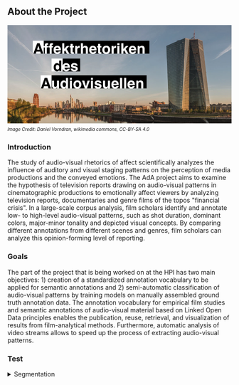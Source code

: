 ## About the Project

![Title Picture](ada2.png)
*<font size="1">Image Credit: Daniel Vorndran, wikimedia commons, CC-BY-SA 4.0</font>*

### Introduction

The study of audio-visual rhetorics of affect scientifically analyzes the influence of auditory and visual staging patterns on the perception of media productions and the conveyed emotions. The AdA project aims to examine the hypothesis of television reports drawing on audio-visual patterns in cinematographic productions to emotionally affect viewers by analyzing television reports, documentaries and genre films of the topos "financial crisis". In a large-scale corpus analysis, film scholars identify and annotate low- to high-level audio-visual patterns, such as shot duration, dominant colors, major-minor tonality and depicted visual concepts. By comparing different annotations from different scenes and genres, film scholars can analyze this opinion-forming level of reporting.

### Goals

The part of the project that is being worked on at the HPI has two main objectives: 1) creation of a standardized annotation vocabulary to be applied for semantic annotations and 2) semi-automatic classification of audio-visual patterns by training models on manually assembled ground truth annotation data. The annotation vocabulary for empirical film studies and semantic annotations of audio-visual material based on Linked Open Data principles enables the publication, reuse, retrieval, and visualization of results from film-analytical methods. Furthermore, automatic analysis of video streams allows to speed up the process of extracting audio-visual patterns.

### Test

<details>
<summary>Segmentation</summary><p>

	<details>
	<summary>Expressive Movement</summary><p>

	ExpressiveMovement: Expressive Movement' [Ger. Ausdrucksbewegung] refers to a phenomenological concept (see Plessner: Die Deutung des mimischen Ausdrucks, 1982, Bühler: Ausdruckstheorie, 1933, Wundt: Völkerpsychologie, 1900–1920) that was adapted to describe the affective dynamics of audiovisual images (Kappelhoff/Bakels: Zuschauergefühl, 2011). In this regard films are understood as movement patterns that combine different staging tools such as sound composition, montage rhythm, camera movements, and acting into one temporal gestalt. These patterns organize the spectators' perception processes over the temporal course of film viewing (see Müller/Kappelhoff: Cinematic Metaphor, 2018, 132). This annotation type provides free descriptions of these cinematic expressive movements.

	</p></details>
	
	<details>
	<summary>Scene</summary><p>

	Structural segmentation unit in the viewer perception that is constituted by aesthetic and narrative markers: for example, through plot and figure constellations (beyond a simple unity of plot, place, and time) for the feature film, as well as through argumentative and other units of meaning for non-fictional formats. The marked scenes are provided with a working title and numbered consecutively.

	</p></details>
	
	
</p></details>

